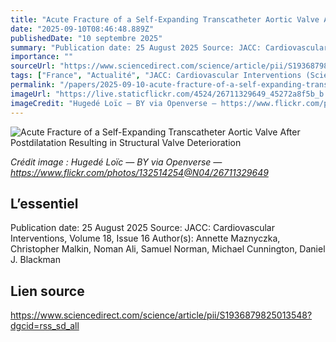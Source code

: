 ```yaml
---
title: "Acute Fracture of a Self-Expanding Transcatheter Aortic Valve After Postdilatation Resulting in Structural Valve Deterioration"
date: "2025-09-10T08:46:48.889Z"
publishedDate: "10 septembre 2025"
summary: "Publication date: 25 August 2025 Source: JACC: Cardiovascular Interventions, Volume 18, Issue 16 Author(s): Annette Maznyczka, Christopher Malkin, Noman Ali, Samuel Norman, Michael Cunnington, Daniel J. Blackman"
importance: ""
sourceUrl: "https://www.sciencedirect.com/science/article/pii/S1936879825013548?dgcid=rss_sd_all"
tags: ["France", "Actualité", "JACC: Cardiovascular Interventions (ScienceDirect)"]
permalink: "/papers/2025-09-10-acute-fracture-of-a-self-expanding-transcatheter-aortic-valve-after-postdilatation-resulting-in-structural-valve-deterioration"
imageUrl: "https://live.staticflickr.com/4524/26711329649_45272a8f5b_b.jpg"
imageCredit: "Hugedé Loïc — BY via Openverse — https://www.flickr.com/photos/132514254@N04/26711329649"
---
```


![Acute Fracture of a Self-Expanding Transcatheter Aortic Valve After Postdilatation Resulting in Structural Valve Deterioration](https://live.staticflickr.com/4524/26711329649_45272a8f5b_b.jpg)

*Crédit image : Hugedé Loïc — BY via Openverse — https://www.flickr.com/photos/132514254@N04/26711329649*

## L’essentiel

Publication date: 25 August 2025 Source: JACC: Cardiovascular Interventions, Volume 18, Issue 16 Author(s): Annette Maznyczka, Christopher Malkin, Noman Ali, Samuel Norman, Michael Cunnington, Daniel J. Blackman

## Lien source

https://www.sciencedirect.com/science/article/pii/S1936879825013548?dgcid=rss_sd_all
